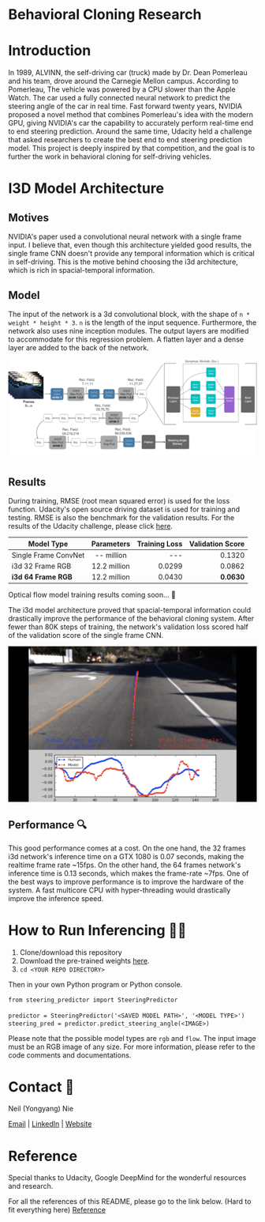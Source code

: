 # Behavioral Cloning Research

# Introduction

In 1989, ALVINN, the self-driving car (truck) made by Dr. Dean Pomerleau and his team, drove around the Carnegie Mellon campus. According to Pomerleau, The vehicle was powered by a CPU slower than the Apple Watch. The car used a fully connected neural network to predict the steering angle of the car in real time. Fast forward twenty years, NVIDIA proposed a novel method that combines Pomerleau's idea with the modern GPU, giving NVIDIA's car the capability to accurately perform real-time end to end steering prediction. Around the same time, Udacity held a challenge that asked researchers to create the best end to end steering prediction model. This project is deeply inspired by that competition, and the goal is to further the work in behavioral cloning for self-driving vehicles. 

# I3D Model Architecture

## Motives

NVIDIA's paper used a convolutional neural network with a single frame input. I believe that, even though this architecture yielded good results, the single frame CNN doesn't provide any temporal information which is critical in self-driving. This is the motive behind choosing the i3d architecture, which is rich in spacial-temporal information.


<!--In fact, the winner of the Udacity challenge (team komanda) deployed a Convolutional LSTM architecture originally used for video classification and weather forecasting. -->

## Model

The input of the network is a 3d convolutional block, with the shape of `n * weight * height * 3`. `n` is the length of the input sequence. Furthermore, the network also uses nine inception modules. The output layers are modified to accommodate for this regression problem. A flatten layer and a dense layer are added to the back of the network. 

![](./media/model.png)

## Results

During training, RMSE (root mean squared error) is used for the loss function. Udacity's open source driving dataset is used for training and testing. RMSE is also the benchmark for the validation results. For the results of the Udacity challenge, please click [here](https://github.com/udacity/self-driving-car/tree/master/challenges/challenge-2). 

| Model Type  				| Parameters   | Training Loss| Validation Score|
| ------------------		|:------------:| ------------:| ---------------:|
| Single Frame ConvNet 		| -- million   | ---          | 0.1320          |
| i3d 32 Frame RGB     		| 12.2 million | 0.0299       | 0.0862          |
| **i3d 64 Frame RGB** 		| 12.2 million | 0.0430       | **0.0630**      |

Optical flow model training results coming soon... 🔧

<!--| i3d 32 Frame Optical Flow  	| 12.2 million |    -- |                        |
| i3d 64 Frame Optical Flow  	| 12.2 million |    -- | |
| i3d 32 Frame RGB + Flow  	| 19 million   |    -- | |-->

The i3d model architecture proved that spacial-temporal information could drastically improve the performance of the behavioral cloning system. After fewer than 80K steps of training, the network's validation loss scored half of the validation score of the single frame CNN. 

![](./media/visual.png)

## Performance 🔍

This good performance comes at a cost. On the one hand, the 32 frames i3d network's inference time on a GTX 1080 is 0.07 seconds, making the realtime frame rate ~15fps. On the other hand, the 64 frames network's inference time is 0.13 seconds, which makes the frame-rate ~7fps. One of the best ways to improve performance is to improve the hardware of the system. A fast multicore CPU with hyper-threading would drastically improve the inference speed. 

# How to Run Inferencing 🏃‍♂️

1. Clone/download this repository
2. Download the pre-trained weights [here](https://drive.google.com/file/d/19DR2fIR6yl_DdqQzPrGrcvbp_MxXC0Pa/view?usp=sharing). 
3. `cd <YOUR REPO DIRECTORY>`

Then in your own Python program or Python console. 

	from steering_predictor import SteeringPredictor
	
	predictor = SteeringPredictor('<SAVED MODEL PATH>', '<MODEL TYPE>')
	steering_pred = predictor.predict_steering_angle(<IMAGE>)
	
Please note that the possible model types are `rgb` and `flow`. The input image must be an RGB image of any size. For more information, please refer to the code comments and documentations. 
	
# Contact 📮

Neil (Yongyang) Nie

[Email](mailto:contact@neilnie.com) | [LinkedIn]() | [Website](https://neilnie.com)

# Reference

Special thanks to Udacity, Google DeepMind for the wonderful resources and research. 

For all the references of this README, please go to the link below. (Hard to fit everything here) [Reference](./n)